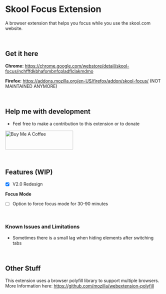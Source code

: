 # Skool Focus Extension

A browser extension that helps you focus while you use the skool.com website.

<br>

## Get it here

**Chrome:** https://chrome.google.com/webstore/detail/skool-focus/nchfffdkbhafombnfcpladflclakmdmo

**Firefox:** https://addons.mozilla.org/en-US/firefox/addon/skool-focus/ (NOT MAINTAINED ANYMORE)

<br>

## Help me with development

- Feel free to make a contribution to this extension or to donate

<a href="https://www.buymeacoffee.com/fx64b" target="_blank"><img src="https://cdn.buymeacoffee.com/buttons/v2/arial-yellow.png" alt="Buy Me A Coffee" style="height: 60px !important;width: 217px !important;" ></a>

<br>

## Features (WIP)

- [x] V2.0 Redesign

**Focus Mode**

- [ ] Option to force focus mode for 30-90 minutes

<br>

### Known Issues and Limitations

- Sometimes there is a small lag when hiding elements after switching tabs

<br>

## Other Stuff

This extension uses a browser polyfill library to support multiple browsers.
More Information here: https://github.com/mozilla/webextension-polyfill
